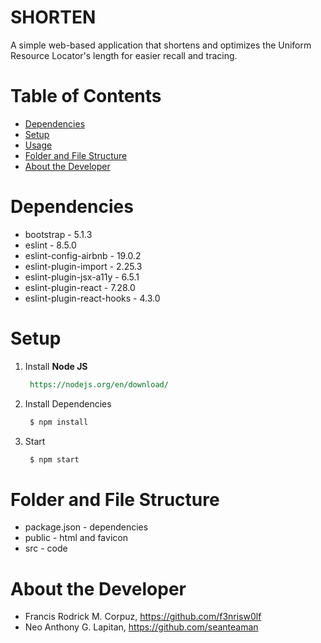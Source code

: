 # SHORTEN

A simple web-based application that shortens and optimizes the Uniform Resource Locator's length for easier recall and tracing.


# Table of Contents

* [Dependencies](#Dependencies)
* [Setup](#Setup)
* [Usage](#Usage)
* [Folder and File Structure](#Folder-and-file-Structure)
* [About the Developer](#About-the-Developer)


# Dependencies

- bootstrap - 5.1.3
- eslint - 8.5.0
- eslint-config-airbnb - 19.0.2
- eslint-plugin-import - 2.25.3
- eslint-plugin-jsx-a11y - 6.5.1
- eslint-plugin-react - 7.28.0
- eslint-plugin-react-hooks - 4.3.0


# Setup

1. Install **Node JS**

   ```rest
    https://nodejs.org/en/download/
   ```

2. Install Dependencies

   ```bash
    $ npm install
   ```

3. Start

   ```bash
    $ npm start
   ```


# Folder and File Structure
- package.json - dependencies
- public - html and favicon
- src - code


# About the Developer

- Francis Rodrick M. Corpuz, https://github.com/f3nrisw0lf
- Neo Anthony G. Lapitan, https://github.com/seanteaman


